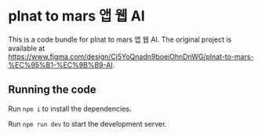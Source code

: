 
  # plnat to mars 앱 웹 AI

  This is a code bundle for plnat to mars 앱 웹 AI. The original project is available at https://www.figma.com/design/Cj5YoQnadn9boeiOhnDnWG/plnat-to-mars-%EC%95%B1-%EC%9B%B9-AI.

  ## Running the code

  Run `npm i` to install the dependencies.

  Run `npm run dev` to start the development server.
  